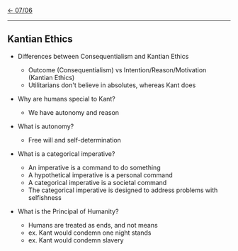 [\<- 07/06](07-06.md)

---

## Kantian Ethics

- Differences between Consequentialism and Kantian Ethics
	- Outcome (Consequentialism) vs Intention/Reason/Motivation (Kantian Ethics)
	- Utilitarians don't believe in absolutes, whereas Kant does

- Why are humans special to Kant?
	- We have autonomy and reason

- What is autonomy?
	- Free will and self-determination

- What is a categorical imperative?
	- An imperative is a command to do something
	- A hypothetical imperative is a personal command
	- A categorical imperative is a societal command
	- The categorical imperative is designed to address problems with selfishness

- What is the Principal of Humanity?
	- Humans are treated as ends, and not means
	- ex. Kant would condemn one night stands
	- ex. Kant would condemn slavery
